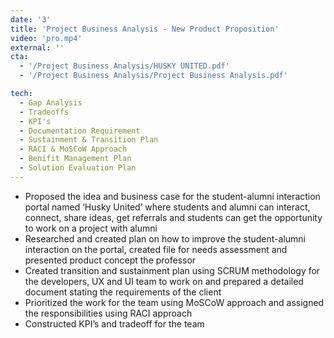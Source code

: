 ```yaml
---
date: '3'
title: 'Project Business Analysis - New Product Proposition'
video: 'pro.mp4'
external: ''
cta:
  - '/Project Business Analysis/HUSKY UNITED.pdf'
  - '/Project Business Analysis/Project Business Analysis.pdf'

tech:
  - Gap Analysis
  - Tradeoffs
  - KPI's
  - Documentation Requirement
  - Sustainment & Transition Plan
  - RACI & MoSCoW Approach
  - Benifit Management Plan
  - Solution Evaluation Plan
---
```


- Proposed the idea and business case for the student-alumni interaction portal named ‘Husky United’ where students and alumni can interact, connect, share ideas, get referrals and students can get the opportunity to work on a project with alumni
- Researched and created plan on how to improve the student-alumni interaction on the portal, created file for needs assessment and presented product concept the professor
- Created transition and sustainment plan using SCRUM methodology for the developers, UX and UI team to work on and prepared a detailed document stating the requirements of the client
- Prioritized the work for the team using MoSCoW approach and assigned the responsibilities using RACI approach
- Constructed KPI’s and tradeoff for the team
